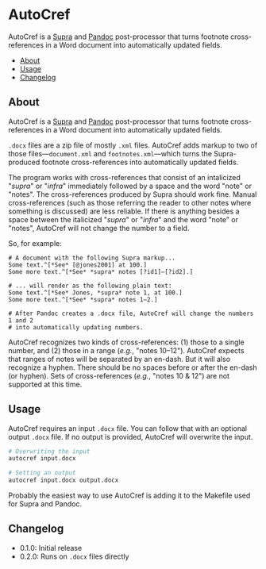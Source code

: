 # AutoCref <!-- omit in toc -->

AutoCref is a [Supra](https://github.com/bryanlammon/supra) and [Pandoc](https://pandoc.org) post-processor that turns footnote cross-references in a Word document into automatically updated fields.

- [About](#about)
- [Usage](#usage)
- [Changelog](#changelog)

## About

AutoCref is a [Supra](https://github.com/bryanlammon/supra) and [Pandoc](https://pandoc.org) post-processor that turns footnote cross-references in a Word document into automatically updated fields.

`.docx` files are a zip file of mostly `.xml` files.
AutoCref adds markup to two of those files—`document.xml` and `footnotes.xml`—which turns the Supra-produced footnote cross-references into automatically updated fields.

The program works with cross-references that consist of an intalicized "*supra*" or "*infra*" immediately followed by a space and the word "note" or "notes".
The cross-references produced by Supra should work fine.
Manual cross-references (such as those referring the reader to other notes where something is discussed) are less reliable.
If there is anything besides a space between the italicized "*supra*" or "*infra*" and the word "note" or "notes", AutoCref will not change the number to a field.

So, for example:

```Markup
# A document with the following Supra markup...
Some text.^[*See* [@jones2001] at 100.]
Some more text.^[*See* *supra* notes [?id1]–[?id2].]

# ... will render as the following plain text:
Some text.^[*See* Jones, *supra* note 1, at 100.]
Some more text.^[*See* *supra* notes 1–2.]

# After Pandoc creates a .docx file, AutoCref will change the numbers 1 and 2
# into automatically updating numbers.
```

AutoCref recognizes two kinds of cross-references: (1) those to a single number, and (2) those in a range (*e.g.*, "notes 10–12").
AutoCref expects that ranges of notes will be separated by an en-dash.
But it will also recognize a hyphen.
There should be no spaces before or after the en-dash (or hyphen).
Sets of cross-references (*e.g.*, "notes 10 & 12") are not supported at this time.

## Usage

AutoCref requires an input `.docx` file.
You can follow that with an optional output `.docx` file.
If no output is provided, AutoCref will overwrite the input.

```zsh
# Overwriting the input
autocref input.docx

# Setting an output
autocref input.docx output.docx
```

Probably the easiest way to use AutoCref is adding it to the Makefile used for Supra and Pandoc.

## Changelog

* 0.1.0: Initial release
* 0.2.0: Runs on `.docx` files directly
